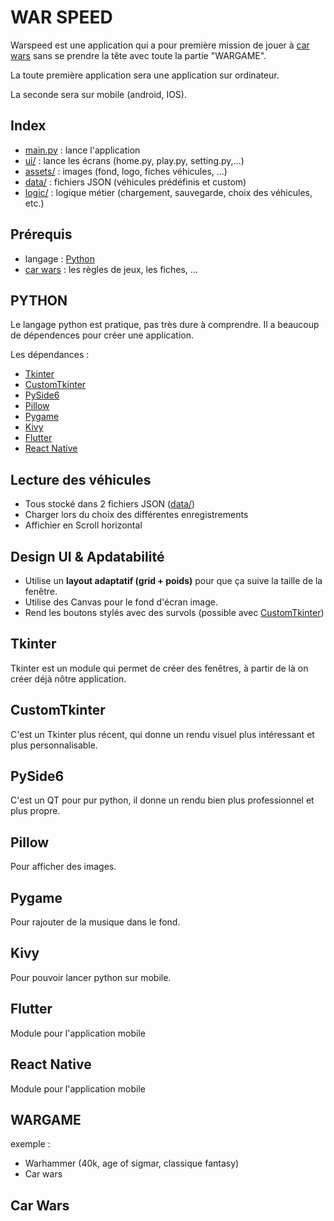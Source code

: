# WAR SPEED

Warspeed est une application qui a pour première mission de jouer à [car wars](#car-wars) sans se prendre la tête avec toute la partie "WARGAME".

La toute première application sera une application sur ordinateur.

La seconde sera sur mobile (android, IOS).

## Index

- [main.py](/WHY%20YOU%20CLICK%20HERE%20!!!/WarSpeend/main.py) : lance l'application
- [ui/](/WHY%20YOU%20CLICK%20HERE%20!!!/WarSpeend/ui/README.md) : lance les écrans (home.py, play.py, setting.py,...)
- [assets/](/WHY%20YOU%20CLICK%20HERE%20!!!/WarSpeend/assets/README.md) : images (fond, logo, fiches véhicules, ...)
- [data/](/WHY%20YOU%20CLICK%20HERE%20!!!/WarSpeend/data/README.md) : fichiers JSON (véhicules prédéfinis et custom)
- [logic/](/WHY%20YOU%20CLICK%20HERE%20!!!/WarSpeend/logic/README.md) : logique métier (chargement, sauvegarde, choix des véhicules, etc.)

## Prérequis

- langage : [Python](#python)
- [car wars](#car-wars) : les règles de jeux, les fiches, ...

## PYTHON

Le langage python est pratique, pas très dure à comprendre. Il a beaucoup de dépendences pour créer une application.

Les dépendances :
-  [Tkinter](#tkinter)
- [CustomTkinter](#customtkinter)
- [PySide6](#pyside6)
- [Pillow](#pillow)
- [Pygame](#pygame)
- [Kivy](#kivy)
- [Flutter](#Flutter)
- [React Native](#react-native)


## Lecture des véhicules

- Tous stocké dans 2 fichiers JSON ([data/](/WHY%20YOU%20CLICK%20HERE%20!!!/WarSpeend/data/README.md))
- Charger lors du choix des différentes enregistrements
- Affichier en Scroll horizontal

## Design UI & Apdatabilité

- Utilise un **layout adaptatif (grid + poids)** pour que ça suive la taille de la fenêtre.
- Utilise des Canvas pour le fond d'écran image.
- Rend les boutons stylés avec des survols (possible avec [CustomTkinter](#customtkinter))



## Tkinter

Tkinter est un module qui permet de créer des fenêtres, à partir de là on créer déjà nôtre application.

## CustomTkinter

C'est un Tkinter plus récent, qui donne un rendu visuel plus intéressant et plus personnalisable.

## PySide6

C'est un QT pour pur python, il donne un rendu bien plus professionnel et plus propre.

## Pillow

Pour afficher des images.

## Pygame

Pour rajouter de la musique dans le fond.

## Kivy

Pour pouvoir lancer python sur mobile.

## Flutter

Module pour l'application mobile

## React Native

Module pour l'application mobile

## WARGAME

exemple :
- Warhammer (40k, age of sigmar, classique fantasy)
- Car wars

## Car Wars